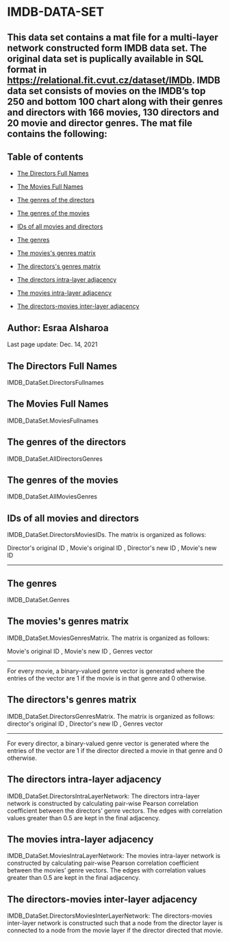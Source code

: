 # IMDB-DATA-SET
This data set contains a mat file for a multi-layer network constructed form IMDB data set. The original data set is puplically available in SQL format in https://relational.fit.cvut.cz/dataset/IMDb.
IMDB data set consists of movies on the IMDB’s top 250 and bottom 100 chart along with their genres and directors with  166 movies, 130 directors and 20 movie and director genres.
The mat file contains the following:
-----------------------------------------------------------------
## Table of contents
* [The Directors Full Names](#The-Directors-Full-Names) 

* [The Movies Full Names](#The-Movies-Full-Names)

* [The genres of the directors](#The-genres-of-the-directors)
* [The genres of the movies](#The-genres-of-the-movies)
* [IDs of all movies and directors](#IDs-of-all-movies-and-directors)
* [The genres](#The-genres)
* [The movies's genres matrix ](#The-movies's-genres-matrix) 
* [The directors's genres matrix](#The-directors's-genres-matrix)
* [The directors intra-layer adjacency](#The-directors-intra-layer-adjacency)
* [The movies intra-layer adjacency](#The-movies-intra-layer-adjacency)
* [The directors-movies inter-layer adjacency](#The-directors-movies-inter-layer-adjacency)

## Author: Esraa Alsharoa
Last page update: Dec. 14, 2021


## The Directors Full Names
IMDB_DataSet.DirectorsFullnames

## The Movies Full Names
IMDB_DataSet.MoviesFullnames

## The genres of the directors
IMDB_DataSet.AllDirectorsGenres

## The genres of the movies
IMDB_DataSet.AllMoviesGenres

## IDs of all movies and directors
IMDB_DataSet.DirectorsMoviesIDs. The matrix is organized as follows:

Director's original ID ,    Movie's original ID  , Director's new ID ,  Movie's new ID
----------------------     -------------------   -----------------   --------------

## The genres
IMDB_DataSet.Genres


## The movies's genres matrix 
IMDB_DataSet.MoviesGenresMatrix. The matrix is organized as follows:

Movie's original ID , Movie's new ID  , Genres vector
-------------------  --------------  -------------
For every movie, a binary-valued genre vector is generated where the entries of the vector are 1 if the movie is in that genre and 0 otherwise.


## The directors's genres matrix
IMDB_DataSet.DirectorsGenresMatrix. The matrix is organized as follows:
director's original ID ,  Director's new ID  , Genres vector
----------------------   -----------------   -------------
For every director, a binary-valued genre vector is generated where the entries of the vector are 1 if the director directed a movie in that genre and 0 otherwise.


## The directors intra-layer adjacency
IMDB_DataSet.DirectorsIntraLayerNetwork: The directors intra-layer network is constructed by calculating pair-wise Pearson correlation coefficient between
the directors’ genre vectors. The edges with correlation values
greater than 0.5 are kept in the final adjacency.

  
## The movies intra-layer adjacency
IMDB_DataSet.MoviesIntraLayerNetwork: The movies intra-layer network is constructed by calculating pair-wise Pearson correlation coefficient between
the movies’ genre vectors. The edges with correlation values
greater than 0.5 are kept in the final adjacency.



## The directors-movies inter-layer adjacency
IMDB_DataSet.DirectorsMoviesInterLayerNetwork: The directors-movies inter-layer network is constructed
such that a node from the director layer is connected to a
node from the movie layer if the director directed that movie.




